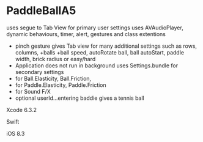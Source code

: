 # PaddleBallA5

uses segue to Tab View for primary user settings
uses AVAudioPlayer, dynamic behaviours, timer, alert, gestures and class extentions
- pinch gesture gives Tab view for many additional settings such as rows, columns, +balls
  +ball speed, autoRotate ball, ball autoStart, paddle width, brick radius or easy/hard
- Application does not run in background
uses Settings.bundle for secondary settings
- for Ball.Elasticity, Ball.Friction, 
- for Paddle.Elasticity, Paddle.Friction
- for Sound F/X
- optional userId...entering baddie gives a tennis ball

Xcode 6.3.2 

Swift

iOS 8.3
